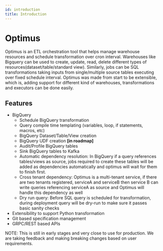 ```yaml
---
id: introduction
title: Introduction
---
```


# Optimus

Optimus is an ETL orchestration tool that helps manage warehouse resources and
schedule transformation over cron interval. Warehouses like Bigquery can be used
to create, update, read, delete different types of resources(dataset/table/standard view).
Similarly, jobs can be SQL transformations taking inputs from single/multiple
source tables executing over fixed schedule interval. Optimus was made from start
to be extensible, which is, adding support for different kind of warehouses,
transformations and executors can be done easily.

## Features

- BigQuery
  - Schedule BigQuery transformation
  - Query compile time templating (variables, loop, if statements, macros, etc)
  - BigQuery Dataset/Table/View creation
  - BigQuery UDF creation **[in roadmap]**
  - Audit/Profile BigQuery tables
  - Sink BigQuery tables to Kafka
  - Automatic dependency resolution: In BigQuery if a query references
    tables/views as source, jobs required to create these tables will be added
    as dependencies automatically and optimus will wait for them to finish first.
  - Cross tenant dependency: Optimus is a multi-tenant service, if there are two
    tenants registered, serviceA and serviceB then service B can write queries
    referencing serviceA as source and Optimus will handle this dependency as well
  - Dry run query: Before SQL query is scheduled for transformation, during
    deployment query will be dry-run to make sure it passes basic sanity
    checks
- Extensibility to support Python transformation
- Git based specification management
- GRPC/REST based APIs

NOTE: This is still in early stages and very close to use for production.
We are taking feedback and making breaking changes based on user requirements.
